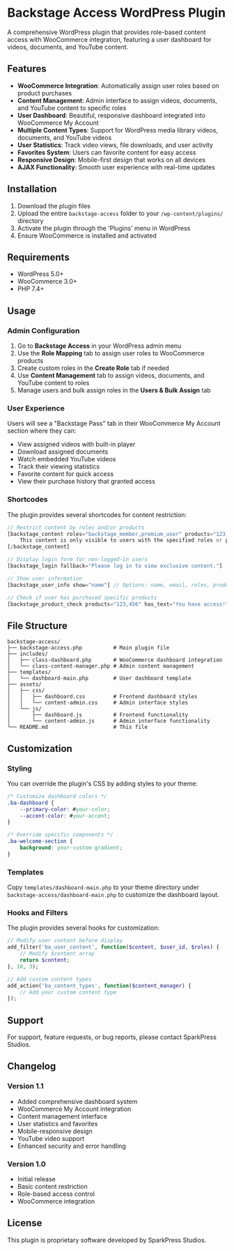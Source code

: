 # Backstage Access WordPress Plugin

A comprehensive WordPress plugin that provides role-based content access with WooCommerce integration, featuring a user dashboard for videos, documents, and YouTube content.

## Features

- **WooCommerce Integration**: Automatically assign user roles based on product purchases
- **Content Management**: Admin interface to assign videos, documents, and YouTube content to specific roles
- **User Dashboard**: Beautiful, responsive dashboard integrated into WooCommerce My Account
- **Multiple Content Types**: Support for WordPress media library videos, documents, and YouTube videos
- **User Statistics**: Track video views, file downloads, and user activity
- **Favorites System**: Users can favorite content for easy access
- **Responsive Design**: Mobile-first design that works on all devices
- **AJAX Functionality**: Smooth user experience with real-time updates

## Installation

1. Download the plugin files
2. Upload the entire `backstage-access` folder to your `/wp-content/plugins/` directory
3. Activate the plugin through the 'Plugins' menu in WordPress
4. Ensure WooCommerce is installed and activated

## Requirements

- WordPress 5.0+
- WooCommerce 3.0+
- PHP 7.4+

## Usage

### Admin Configuration

1. Go to **Backstage Access** in your WordPress admin menu
2. Use the **Role Mapping** tab to assign user roles to WooCommerce products
3. Create custom roles in the **Create Role** tab if needed
4. Use **Content Management** tab to assign videos, documents, and YouTube content to roles
5. Manage users and bulk assign roles in the **Users & Bulk Assign** tab

### User Experience

Users will see a "Backstage Pass" tab in their WooCommerce My Account section where they can:
- View assigned videos with built-in player
- Download assigned documents
- Watch embedded YouTube videos
- Track their viewing statistics
- Favorite content for quick access
- View their purchase history that granted access

### Shortcodes

The plugin provides several shortcodes for content restriction:

```php
// Restrict content by roles and/or products
[backstage_content roles="backstage_member,premium_user" products="123,456" logic="or"]
    This content is only visible to users with the specified roles or products.
[/backstage_content]

// Display login form for non-logged-in users
[backstage_login fallback="Please log in to view exclusive content."]

// Show user information
[backstage_user_info show="name"] // Options: name, email, roles, products

// Check if user has purchased specific products
[backstage_product_check products="123,456" has_text="You have access!" no_text="Purchase required"]
```

## File Structure

```
backstage-access/
├── backstage-access.php          # Main plugin file
├── includes/
│   ├── class-dashboard.php       # WooCommerce dashboard integration
│   └── class-content-manager.php # Admin content management
├── templates/
│   └── dashboard-main.php        # User dashboard template
├── assets/
│   ├── css/
│   │   ├── dashboard.css         # Frontend dashboard styles
│   │   └── content-admin.css     # Admin interface styles
│   └── js/
│       ├── dashboard.js          # Frontend functionality
│       └── content-admin.js      # Admin interface functionality
└── README.md                     # This file
```

## Customization

### Styling

You can override the plugin's CSS by adding styles to your theme:

```css
/* Customize dashboard colors */
.ba-dashboard {
    --primary-color: #your-color;
    --accent-color: #your-accent;
}

/* Override specific components */
.ba-welcome-section {
    background: your-custom-gradient;
}
```

### Templates

Copy `templates/dashboard-main.php` to your theme directory under `backstage-access/dashboard-main.php` to customize the dashboard layout.

### Hooks and Filters

The plugin provides several hooks for customization:

```php
// Modify user content before display
add_filter('ba_user_content', function($content, $user_id, $roles) {
    // Modify $content array
    return $content;
}, 10, 3);

// Add custom content types
add_action('ba_content_types', function($content_manager) {
    // Add your custom content type
});
```

## Support

For support, feature requests, or bug reports, please contact SparkPress Studios.

## Changelog

### Version 1.1
- Added comprehensive dashboard system
- WooCommerce My Account integration
- Content management interface
- User statistics and favorites
- Mobile-responsive design
- YouTube video support
- Enhanced security and error handling

### Version 1.0
- Initial release
- Basic content restriction
- Role-based access control
- WooCommerce integration

## License

This plugin is proprietary software developed by SparkPress Studios.
